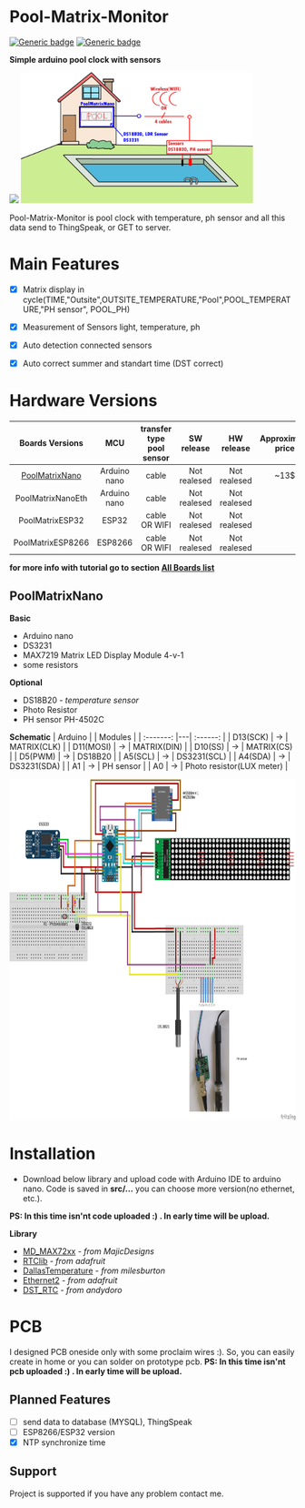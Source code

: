 # Pool-Matrix-Monitor
[![Generic badge](https://img.shields.io/badge/Version-1.0-yellow.svg)](https://github.com/fandau1/Pool-Matrix-Monitor/README_CZ.md)
[![Generic badge](https://img.shields.io/badge/platform-arduino-lightgrey)](https://github.com/fandau1/Pool-Matrix-Monitor/README_CZ.md)

**Simple arduino pool clock with sensors**

<img src="image/matrix-cycle.gif" height="230" />  <img src="image/pool-block.png" height="230" />

Pool-Matrix-Monitor is pool clock with temperature, ph sensor and all this data send to ThingSpeak, or GET to server.

# Main Features
  * [x] Matrix display in cycle(TIME,"Outsite",OUTSITE_TEMPERATURE,"Pool",POOL_TEMPERATURE,"PH sensor", POOL_PH)
  * [x] Measurement of Sensors light, temperature, ph 
  * [x] Auto detection connected sensors
  * [x] Auto correct summer and standart time (DST correct)


# Hardware Versions
|  Boards Versions  | MCU | transfer type pool sensor | SW release | HW release |  Approximate price  |
| :--------: |:---:| :-----------------------: | :--------: | :--------: | :-----------------: |
| [PoolMatrixNano](#poolmatrixnano) | Arduino nano | cable | Not realesed | Not realesed | ~13$ |
| PoolMatrixNanoEth | Arduino nano | cable | Not realesed | Not realesed |  |
| PoolMatrixESP32 | ESP32 | cable OR WIFI | Not realesed | Not realesed |  |
| PoolMatrixESP8266 | ESP8266 | cable OR WIFI | Not realesed | Not realesed | |

**for more info with tutorial go to section [All Boards list](boards.md)**

## PoolMatrixNano
**Basic**
  * Arduino nano
  * DS3231
  * MAX7219 Matrix LED Display Module 4-v-1
  * some resistors
  
**Optional**
  * DS18B20 *- temperature sensor*
  * Photo Resistor
  * PH sensor PH-4502C 
    
**Schematic**
|  Arduino  |   |  Modules  |
| :-------: |---|  :------: |
| D13(SCK) | -> |  MATRIX(CLK) |
| D11(MOSI) | -> |  MATRIX(DIN) |
| D10(SS) | -> | MATRIX(CS) |
| D5(PWM) | -> | DS18B20 |
| A5(SCL) | -> | DS3231(SCL) |
| A4(SDA) | -> | DS3231(SDA) |
| A1 | -> | PH sensor |
| A0 | -> | Photo resistor(LUX meter) |

<img src="image/pool-scheme.png" height="600" />

# Installation
 * Download below library and upload code with Arduino IDE to arduino nano. Code is saved in **src/...** you can choose more version(no ethernet, etc.).
 
 **PS: In this time isn'nt code uploaded :) . In early time will be upload.**
 
**Library**
  * [MD_MAX72xx](https://github.com/MajicDesigns/MD_MAX72XX) - *from MajicDesigns*
  * [RTClib](https://github.com/adafruit/RTClib) - *from adafruit*
  * [DallasTemperature](https://github.com/milesburton/Arduino-Temperature-Control-Library) - *from milesburton*
  * [Ethernet2](https://github.com/adafruit/Ethernet2) - *from adafruit*
  * [DST_RTC](https://github.com/andydoro/DST_RTC) - *from andydoro*  

# PCB
  I designed PCB oneside only with some proclaim wires :). So, you can easily create in home or you can solder on prototype pcb.
  **PS: In this time isn'nt pcb uploaded :) . In early time will be upload.**

## Planned Features
  * [ ] send data to database (MYSQL), ThingSpeak
  * [ ] ESP8266/ESP32 version
  * [x] NTP synchronize time
  
## Support
Project is supported if you have any problem contact me.
